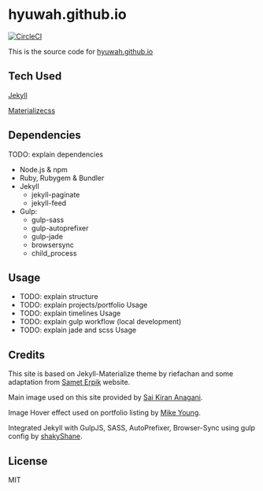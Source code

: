 # hyuwah.github.io

[![CircleCI](https://circleci.com/gh/hyuwah/hyuwah.github.io.svg?style=svg)](https://circleci.com/gh/hyuwah/hyuwah.github.io)

This is the source code for [hyuwah.github.io](http://hyuwah.github.io)

## Tech Used

[Jekyll](http://http://jekyllrb.com/)

[Materializecss](http://materializecss.com/)

## Dependencies

TODO: explain dependencies

* Node.js & npm
* Ruby, Rubygem & Bundler
* Jekyll
  * jekyll-paginate
  * jekyll-feed
* Gulp:
  * gulp-sass
  * gulp-autoprefixer
  * gulp-jade
  * browsersync
  * child_process

## Usage

* TODO: explain structure
* TODO: explain projects/portfolio Usage
* TODO: explain timelines Usage
* TODO: explain gulp workflow (local development)
* TODO: explain jade and scss Usage

## Credits

This site is based on Jekyll-Materialize theme by riefachan and some adaptation from [Samet Erpik](http://erpik.com) website.

Main image used on this site provided by [Sai Kiran Anagani](https://stocksnap.io/author/21245).

Image Hover effect used on portfolio listing by [Mike Young](http://miketricking.github.io/dist/).

Integrated Jekyll with GulpJS, SASS, AutoPrefixer, Browser-Sync using gulp config by [shakyShane](https://github.com/shakyShane/jekyll-gulp-sass-browser-sync).

## License

MIT
